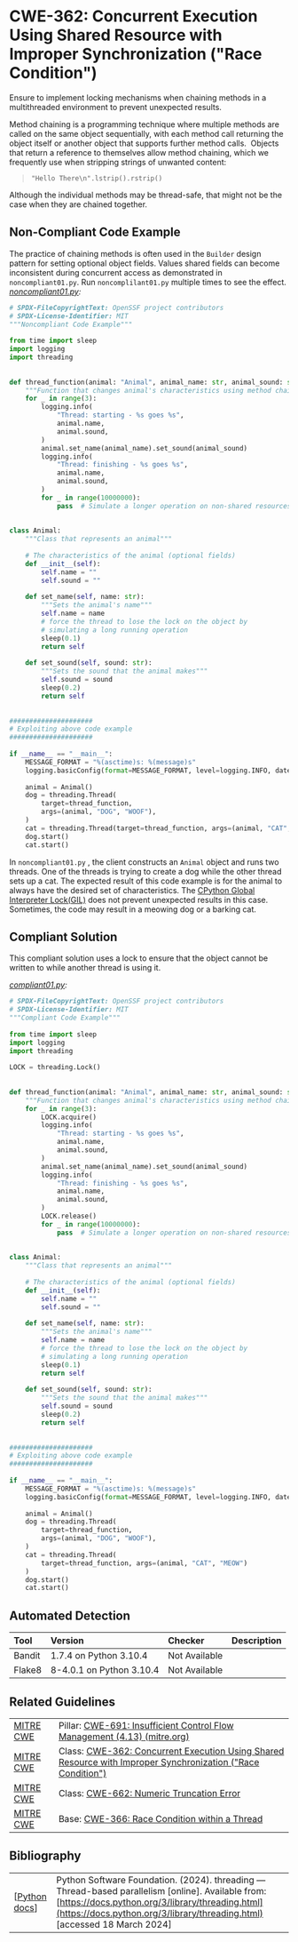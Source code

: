 # CWE-362: Concurrent Execution Using Shared Resource with Improper Synchronization ("Race Condition")

Ensure to implement locking mechanisms when chaining methods in a multithreaded environment to prevent unexpected results.

Method chaining is a programming technique where multiple methods are called on the same object sequentially, with each method call returning the object itself or another object that supports further method calls.  Objects that return a reference to themselves allow method chaining, which we frequently use when stripping strings of unwanted content:

> `"Hello There\n".lstrip().rstrip()`

Although the individual methods may be thread-safe, that might not be the case when they are chained together.

## Non-Compliant Code Example

The practice of chaining methods is often used in the `Builder` design pattern for setting optional object fields. Values shared fields can become inconsistent during concurrent access as demonstrated in `noncompliant01.py`.
Run `noncomplilant01.py` multiple times to see the effect.
*[noncompliant01.py](noncompliant01.py):*

```python
# SPDX-FileCopyrightText: OpenSSF project contributors
# SPDX-License-Identifier: MIT
"""Noncompliant Code Example"""
 
from time import sleep
import logging
import threading
 
 
def thread_function(animal: "Animal", animal_name: str, animal_sound: str):
    """Function that changes animal's characteristics using method chaining"""
    for _ in range(3):
        logging.info(
            "Thread: starting - %s goes %s",
            animal.name,
            animal.sound,
        )
        animal.set_name(animal_name).set_sound(animal_sound)
        logging.info(
            "Thread: finishing - %s goes %s",
            animal.name,
            animal.sound,
        )
        for _ in range(10000000):
            pass  # Simulate a longer operation on non-shared resources
 
 
class Animal:
    """Class that represents an animal"""
 
    # The characteristics of the animal (optional fields)
    def __init__(self):
        self.name = ""
        self.sound = ""
 
    def set_name(self, name: str):
        """Sets the animal's name"""
        self.name = name
        # force the thread to lose the lock on the object by
        # simulating a long running operation
        sleep(0.1)
        return self
 
    def set_sound(self, sound: str):
        """Sets the sound that the animal makes"""
        self.sound = sound
        sleep(0.2)
        return self
 
 
#####################
# Exploiting above code example
#####################
  
if __name__ == "__main__":
    MESSAGE_FORMAT = "%(asctime)s: %(message)s"
    logging.basicConfig(format=MESSAGE_FORMAT, level=logging.INFO, datefmt="%H:%M:%S")
 
    animal = Animal()
    dog = threading.Thread(
        target=thread_function,
        args=(animal, "DOG", "WOOF"),
    )
    cat = threading.Thread(target=thread_function, args=(animal, "CAT", "MEOW"))
    dog.start()
    cat.start()
```

In `noncompliant01.py` , the client constructs an `Animal` object and runs two threads. One of the threads is trying to create a dog while the other thread sets up a cat. The expected result of this code example is for the animal to always have the desired set of characteristics. The [CPython Global Interpreter Lock(GIL)](https://docs.python.org/3/glossary.html#term-global-interpreter-lock) does not prevent unexpected results in this case. Sometimes, the code may result in a meowing dog or a barking cat.

## Compliant Solution

This compliant solution uses a lock to ensure that the object cannot be written to while another thread is using it.

*[compliant01.py](compliant01.py):*

```python
# SPDX-FileCopyrightText: OpenSSF project contributors
# SPDX-License-Identifier: MIT
"""Compliant Code Example"""
 
from time import sleep
import logging
import threading
 
LOCK = threading.Lock()
 
 
def thread_function(animal: "Animal", animal_name: str, animal_sound: str):
    """Function that changes animal's characteristics using method chaining"""
    for _ in range(3):
        LOCK.acquire()
        logging.info(
            "Thread: starting - %s goes %s",
            animal.name,
            animal.sound,
        )
        animal.set_name(animal_name).set_sound(animal_sound)
        logging.info(
            "Thread: finishing - %s goes %s",
            animal.name,
            animal.sound,
        )
        LOCK.release()
        for _ in range(10000000):
            pass  # Simulate a longer operation on non-shared resources
 
 
class Animal:
    """Class that represents an animal"""
 
    # The characteristics of the animal (optional fields)
    def __init__(self):
        self.name = ""
        self.sound = ""
 
    def set_name(self, name: str):
        """Sets the animal's name"""
        self.name = name
        # force the thread to lose the lock on the object by
        # simulating a long running operation
        sleep(0.1)
        return self
 
    def set_sound(self, sound: str):
        """Sets the sound that the animal makes"""
        self.sound = sound
        sleep(0.2)
        return self
 
 
#####################
# Exploiting above code example
#####################
 
if __name__ == "__main__":
    MESSAGE_FORMAT = "%(asctime)s: %(message)s"
    logging.basicConfig(format=MESSAGE_FORMAT, level=logging.INFO, datefmt="%H:%M:%S")
 
    animal = Animal()
    dog = threading.Thread(
        target=thread_function,
        args=(animal, "DOG", "WOOF"),
    )
    cat = threading.Thread(
        target=thread_function, args=(animal, "CAT", "MEOW")
    )
    dog.start()
    cat.start()
```

## Automated Detection

|Tool|Version|Checker|Description|
|:---|:---|:---|:---|
|Bandit|1.7.4 on Python 3.10.4|Not Available||
|Flake8|8-4.0.1 on Python 3.10.4|Not Available||

## Related Guidelines

|||
|:---|:---|
|[MITRE CWE](http://cwe.mitre.org/)|Pillar: [CWE-691: Insufficient Control Flow Management (4.13) (mitre.org)](https://cwe.mitre.org/data/definitions/691.html)|
|[MITRE CWE](http://cwe.mitre.org/)|Class: [CWE-362: Concurrent Execution Using Shared Resource with Improper Synchronization ("Race Condition")](https://cwe.mitre.org/data/definitions/362.html)|
|[MITRE CWE](http://cwe.mitre.org/)|Class: [CWE-662: Numeric Truncation Error](https://cwe.mitre.org/data/definitions/662.html)|
|[MITRE CWE](http://cwe.mitre.org/)|Base: [CWE-366: Race Condition within a Thread](https://cwe.mitre.org/data/definitions/366.html)|

## Bibliography

|||
|:---|:---|
|[[Python docs](https://docs.python.org/3/library/threading.html)]|Python Software Foundation. (2024). threading — Thread-based parallelism [online]. Available from: [https://docs.python.org/3/library/threading.html](https://docs.python.org/3/library/threading.html) [accessed 18 March 2024]|
